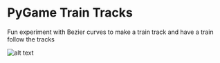 # PyGame Train Tracks

Fun experiment with Bezier curves to make a train track and have a train follow the tracks 

![alt text](https://github.com/mattleaverton/train-tracks/blob/main/media/tracks.png "Train Tracks")